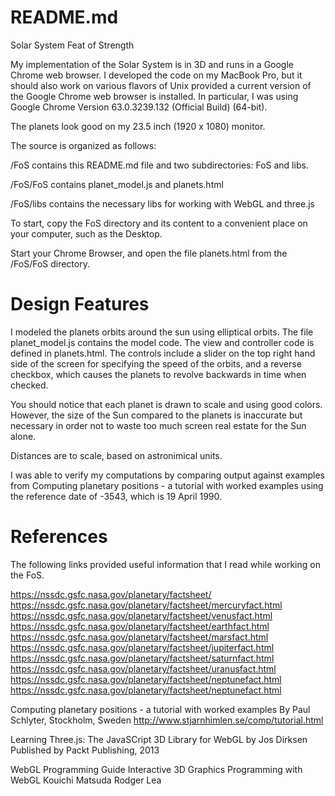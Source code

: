 README.md
=========

Solar System Feat of Strength 

My implementation of the Solar System is in 3D and runs in a Google Chrome 
web browser.  I developed the code on my MacBook Pro, but it should also work
on various flavors of Unix provided a current version of the Google Chrome web
browser is installed.  In particular, I was using Google Chrome Version 63.0.3239.132 (Official Build) (64-bit).


The planets look good on my 23.5 inch (1920 x 1080) monitor.

The source is organized as follows:

/FoS contains this README.md file and two subdirectories:
 FoS and libs.

/FoS/FoS contains planet_model.js and planets.html

/FoS/libs contains the necessary libs for working with
WebGL and three.js



To start, copy the FoS directory and its content to a convenient
place on your computer, such as the Desktop.

Start your Chrome Browser, and open the file planets.html from the
/FoS/FoS directory.



Design Features
===============

I modeled the planets orbits around the sun using elliptical orbits.
The file planet_model.js contains the model code.  The view and controller
code is defined in planets.html.  The controls include a slider on the
top right hand side of the screen for specifying the speed of the orbits,
and a reverse checkbox, which causes the planets to revolve backwards in
time when checked.

You should notice that each planet is drawn to scale and using good colors.  
However, the size of the Sun compared to the planets is inaccurate but
necessary in order not to waste too much screen real estate for the Sun alone.

Distances are to scale, based on astronimical units.

I was able to verify my computations by comparing output against examples from
Computing planetary positions - a tutorial with worked examples using the 
reference date of -3543, which is 19 April 1990.



References
==========


The following links provided useful information that I read while working on 
the FoS.

https://nssdc.gsfc.nasa.gov/planetary/factsheet/
https://nssdc.gsfc.nasa.gov/planetary/factsheet/mercuryfact.html
https://nssdc.gsfc.nasa.gov/planetary/factsheet/venusfact.html
https://nssdc.gsfc.nasa.gov/planetary/factsheet/earthfact.html
https://nssdc.gsfc.nasa.gov/planetary/factsheet/marsfact.html
https://nssdc.gsfc.nasa.gov/planetary/factsheet/jupiterfact.html
https://nssdc.gsfc.nasa.gov/planetary/factsheet/saturnfact.html
https://nssdc.gsfc.nasa.gov/planetary/factsheet/uranusfact.html
https://nssdc.gsfc.nasa.gov/planetary/factsheet/neptunefact.html
https://nssdc.gsfc.nasa.gov/planetary/factsheet/neptunefact.html


Computing planetary positions - a tutorial with worked examples
By Paul Schlyter, Stockholm, Sweden
http://www.stjarnhimlen.se/comp/tutorial.html




Learning Three.js: The JavaSCript 3D Library for WebGL
by Jos Dirksen
Published by Packt Publishing, 2013

WebGL Programming Guide
Interactive 3D Graphics Programming with WebGL
Kouichi Matsuda
Rodger Lea


